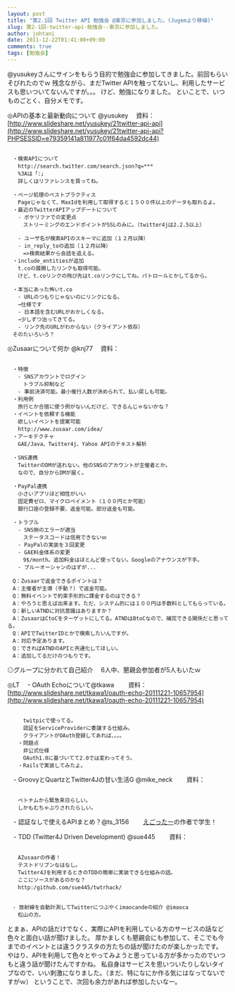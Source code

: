 ```yaml
---
layout: post
title: "第2.1回 Twitter API 勉強会 @東京に参加しました。(Jugemより移植)"
slug: 第2-1回-twitter-api-勉強会--東京に参加しました。
author: johtani
date: 2011-12-22T01:41:00+09:00
comments: true
tags: [勉強会]
---
```

@yusukeyさんにサインをもらう目的で勉強会に参加してきました。前回もらいそびれたのでｗ
残念ながら、まだTwitter APIを触ってないし、利用したサービスも思いついてないんですが。。。
けど、勉強になりました。
といことで、いつものごとく、自分メモです。

◎APIの基本と最新動向について @yusukey
　資料：[http://www.slideshare.net/yusukey/21twitter-api-api](http://www.slideshare.net/yusukey/21twitter-api-api?PHPSESSID=e79359141a811977c01f64da4592dc44)
```

　・検索APIについて
　　http://search.twitter.com/search.json?q=***
　　%3Aは「:」
　　詳しくはリファレンスを買ってね。

　・ページ処理のベストプラクティス
　　Pageじゃなくて、MaxIdを利用して取得すると１５００件以上のデータも取れるよ。
　・最近のTwitterAPIアップデートについて
　　- ポケリファでの変更点
　　　ストリーミングのエンドポイントがSSLのみに。（twitter4jは2.2.5以上）

　　- ユーザ名が検索APIのスキーマに追加（１２月以降）
　　- in_reply_toの追加（１２月以降）
　　　=>検索結果から会話を追える。
　・include_entitiesが追加
　　t.coの展開したリンクも取得可能。
　　けど、t.coリンクの飛び先はt.coリンクにしてね。パトロールとかしてるから。

　・本当にあった怖いt.co
　　- URLのつもりじゃないのにリンクになる。
　　→仕様です
　　- 日本語を含むURLがおかしくなる。
　　→少しずつ治ってきてる。
　　- リンク先のURLがわからない（クライアント依存）
　そのたいろいろ？
```

◎Zusaarについて何か @knj77
　資料：
```

　・特徴
　　- SNSアカウントでログイン
　　　トラブル抑制など
　　- 事前決済可能。最小催行人数が決められて、払い戻しも可能。
　・利用例
　　旅行とか合宿に使う例がないんだけど、できるんじゃないかな？
　・イベントを依頼する機能
　　欲しいイベントを提案可能
　　http://www.zusaar.com/idea/
　・アーキテクチャ
　　GAE/Java、Twitter4j、Yahoo APIのテキスト解析

　・SNS連携
　　TwitterのDMが送れない。他のSNSのアカウントが主催者とか。
　　なので、自分からDMが届く。

　・PayPal連携
　　小さいアプリほど相性がいい
　　固定費ゼロ、マイクロペイメント（１００円とか可能）
　　銀行口座の登録不要、返金可能。部分返金も可能。

　・トラブル
　　- SNS側のエラーが適当
　　　ステータスコードは信用できないｗ
　　- PayPalの実装を３回変更
　　- GAE料金体系の変更
　　　9$/month。追加料金はほとんど使ってない。Googleのアナウンスが下手。
　　- ブルーオーシャンのはずが...

　Q：Zusaarで返金できるポイントは？
　A：主催者が主導（手動？）で返金可能。
　Q：無料イベントで約束手形的に課金するのはできる？
　A：やろうと思えば出来ます。ただ、システム的には１００円は手数料としてもらっている。
　Q：新しいATNDに対抗意識はありますか？
　A：ZusaarはCtoCをターゲットにしてる。ATNDはBtoCなので、補完できる関係だと思ってる。
　Q：APIでTwitterIDとかで検索したいんですが。
　A：対応予定あります。
　Q：できればATNDのAPIと共通化してほしい。
　A：追加してるだけのつもりです。
```
◎グループに分かれて自己紹介
　6人中、懇親会参加者が5人もいたｗ

◎LT
　- OAuth Echoについて@tkawa
　　資料：[http://www.slideshare.net/tkawa1/oauth-echo-20111221-10657954](http://www.slideshare.net/tkawa1/oauth-echo-20111221-10657954)
```

　　　twitpicで使ってる。
　　　認証をServiceProviderに委譲する仕組み。
　　　クライアントがOAuth登録してあれば、。。。
　　・問題点
　　　非公式仕様
　　　OAuth1.0に基づいてて2.0では変わってそう。
　　・Railsで実装してみたよ。
```
　- GroovyとQuartzとTwitter4Jの甘い生活G @mike_neck
　　資料：
```

　　ベトナムから緊急来日らしい。
　　しかもむちゃぶりされたらしい。
```
　- 認証なしで使えるAPIまとめ？@ts_3156
　　[えごったー](http://www.egotter.com/)の作者で学生！

　- TDD (Twitter4J Driven Development) @sue445
　　資料：
```

　　AZusaarの作者！
　　テストドリブンなはなし。
　　Twitter4Jを利用するときのTDDの簡単に実装できる仕組みの話。
　　ここにソースがあるのかな？
　　http:/github.com/sue445/twtrhack/
```
```

　- 放射線を自動計測してTwitterにつぶやくimaocandeの紹介 @imaoca
　　松山の方。
```

とまぁ、APIの話だけでなく、実際にAPIを利用している方のサービスの話など色々と面白い話が聞けました。
厚かましくも懇親会にも参加して、そこでも今までのイベントとは違うクラスタの方たちの話が聞けたのが楽しかったです。
やはり、APIを利用して色々とやってみようと思っている方が多かったのでいつもと違う話が聞けたんですかね。
私自身はサービスを思いついたりしないタイプなので、いい刺激になりました。（まだ、特になにか作る気にはなってないですがｗ）
ということで、次回も余力があれば参加したいなー。
　　

